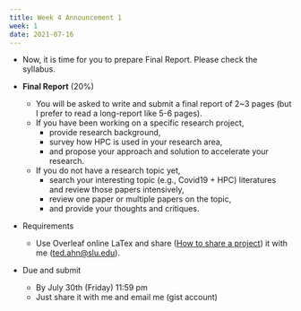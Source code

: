 ```yaml
---
title: Week 4 Announcement 1
week: 1
date: 2021-07-16
---
```


* Now, it is time for you to prepare Final Report. Please check the syllabus. 

- **Final Report** (20%)
  - You will be asked to write and submit a final report of 2~3 pages (but I prefer to read a long-report like 5-6 pages).
  - If you have been working on a specific research project,
    - provide research background,
    - survey how HPC is used in your research area,
    - and propose your approach and solution to accelerate your research.
  - If you do not have a research topic yet,
    - search your interesting topic (e.g., Covid19 + HPC) literatures and review those papers intensively,
    - review one paper or multiple papers on the topic,
    - and provide your thoughts and critiques.

- Requirements
  - Use Overleaf online LaTex and share ([How to share a project](https://www.overleaf.com/learn/how-to/Sharing_a_project)) it with me (ted.ahn@slu.edu).

- Due and submit
  - By July 30th (Friday) 11:59 pm
  - Just share it with me and email me (gist account)
